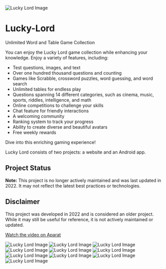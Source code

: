 ![Lucky Lord Image](https://github.com/Meysam-Arab/Lucky-Lord/blob/main/images/Untitled.png)

# Lucky-Lord
Unlimited Word and Table Game Collection

You can enjoy the Lucky Lord game collection while enhancing your knowledge. Enjoy a variety of features, including:

- Test questions, images, and text  
- Over one hundred thousand questions and counting  
- Games like Scrabble, crossword puzzles, word guessing, and word search  
- Unlimited tables for endless play  
- Questions spanning 14 different categories, such as cinema, music, sports, riddles, intelligence, and math  
- Online competitions to challenge your skills  
- Chat feature for friendly interactions  
- A welcoming community  
- Ranking system to track your progress  
- Ability to create diverse and beautiful avatars  
- Free weekly rewards  

Dive into this enriching gaming experience!

Lucky Lord consists of two projects: a website and an Android app.

## Project Status
**Note:** This project is no longer actively maintained and was last updated in 2022. It may not reflect the latest best practices or technologies.

## Disclaimer
This project was developed in 2022 and is considered an older project. While it may still be useful for reference, it is not actively maintained or updated.

[Watch the video on Aparat](https://www.aparat.com/v/l38f8k6)


![Lucky Lord Image](https://github.com/Meysam-Arab/Lucky-Lord/blob/main/images/ir.fardan7eghlim.luckylord6.jpg)
![Lucky Lord Image](https://github.com/Meysam-Arab/Lucky-Lord/blob/main/images/ir.fardan7eghlim.luckylord7.jpg)
![Lucky Lord Image](https://github.com/Meysam-Arab/Lucky-Lord/blob/main/images/ir.fardan7eghlim.luckylord8.jpg)
![Lucky Lord Image](https://github.com/Meysam-Arab/Lucky-Lord/blob/main/images/ir.fardan7eghlim.luckylord9.jpg)
![Lucky Lord Image](https://github.com/Meysam-Arab/Lucky-Lord/blob/main/images/ir.fardan7eghlim.luckylord10.jpg)
![Lucky Lord Image](https://github.com/Meysam-Arab/Lucky-Lord/blob/main/images/ir.fardan7eghlim.luckylord11.jpg)
![Lucky Lord Image](https://github.com/Meysam-Arab/Lucky-Lord/blob/main/images/ir.fardan7eghlim.luckylord12.jpg)
![Lucky Lord Image](https://github.com/Meysam-Arab/Lucky-Lord/blob/main/images/ir.fardan7eghlim.luckylord13.jpg)
![Lucky Lord Image](https://github.com/Meysam-Arab/Lucky-Lord/blob/main/images/ir.fardan7eghlim.luckylord14.jpg)
![Lucky Lord Image](https://github.com/Meysam-Arab/Lucky-Lord/blob/main/images/ir.fardan7eghlim.luckylord15.jpg)
